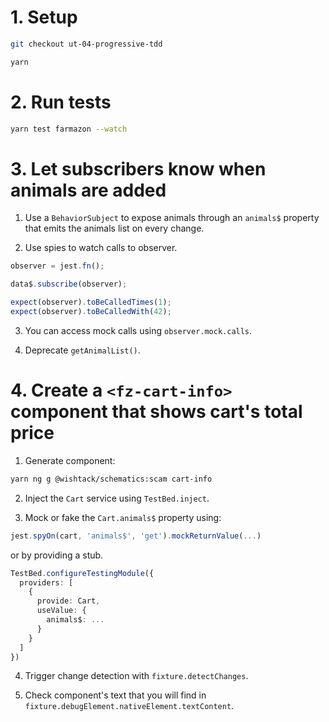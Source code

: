 # 1. Setup

```sh
git checkout ut-04-progressive-tdd

yarn
```

# 2. Run tests

```sh
yarn test farmazon --watch
```

# 3. Let subscribers know when animals are added

1. Use a `BehaviorSubject` to expose animals through an `animals$` property that emits the animals list on every change.

2. Use spies to watch calls to observer.

```typescript
observer = jest.fn();

data$.subscribe(observer);

expect(observer).toBeCalledTimes(1);
expect(observer).toBeCalledWith(42);
```

3. You can access mock calls using `observer.mock.calls`.

4. Deprecate `getAnimalList()`.

# 4. Create a `<fz-cart-info>` component that shows cart's total price

1. Generate component:

```sh
yarn ng g @wishtack/schematics:scam cart-info
```

2. Inject the `Cart` service using `TestBed.inject`.

3. Mock or fake the `Cart.animals$` property using:

```typescript
jest.spyOn(cart, 'animals$', 'get').mockReturnValue(...)
```

or by providing a stub.

```typescript
TestBed.configureTestingModule({
  providers: [
    {
      provide: Cart,
      useValue: {
        animals$: ...
      }
    }
  ]
})
```

4. Trigger change detection with `fixture.detectChanges`.

5. Check component's text that you will find in `fixture.debugElement.nativeElement.textContent`.
